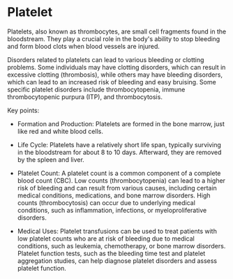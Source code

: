 # Platelet

Platelets, also known as thrombocytes, are small cell fragments found in the bloodstream. They play a crucial role in the body's ability to stop bleeding and form blood clots when blood vessels are injured. 

Disorders related to platelets can lead to various bleeding or clotting problems. Some individuals may have clotting disorders, which can result in excessive clotting (thrombosis), while others may have bleeding disorders, which can lead to an increased risk of bleeding and easy bruising. Some specific platelet disorders include thrombocytopenia, immune thrombocytopenic purpura (ITP), and thrombocytosis.

Key points:

* Formation and Production: Platelets are formed in the bone marrow, just like red and white blood cells. 

* Life Cycle: Platelets have a relatively short life span, typically surviving in the bloodstream for about 8 to 10 days. Afterward, they are removed by the spleen and liver.

* Platelet Count: A platelet count is a common component of a complete blood count (CBC). Low counts (thrombocytopenia) can lead to a higher risk of bleeding and can result from various causes, including certain medical conditions, medications, and bone marrow disorders. High counts (thrombocytosis) can occur due to underlying medical conditions, such as inflammation, infections, or myeloproliferative disorders.

* Medical Uses: Platelet transfusions can be used to treat patients with low platelet counts who are at risk of bleeding due to medical conditions, such as leukemia, chemotherapy, or bone marrow disorders. Platelet function tests, such as the bleeding time test and platelet aggregation studies, can help diagnose platelet disorders and assess platelet function.
